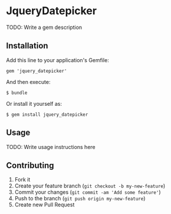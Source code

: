 # JqueryDatepicker

TODO: Write a gem description

## Installation

Add this line to your application's Gemfile:

    gem 'jquery_datepicker'

And then execute:

    $ bundle

Or install it yourself as:

    $ gem install jquery_datepicker

## Usage

TODO: Write usage instructions here

## Contributing

1. Fork it
2. Create your feature branch (`git checkout -b my-new-feature`)
3. Commit your changes (`git commit -am 'Add some feature'`)
4. Push to the branch (`git push origin my-new-feature`)
5. Create new Pull Request
